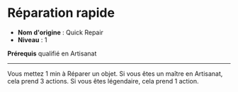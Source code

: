 # Réparation rapide

 * **Nom d'origine** : Quick Repair
 * **Niveau** : 1


<p><strong>Prérequis</strong> qualifié en Artisanat</p>
<hr>
<p>Vous mettez 1 min à Réparer un objet. Si vous êtes un maître en Artisanat, cela prend 3 actions. Si vous êtes légendaire, cela prend 1 action.</p>